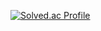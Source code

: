 [![Solved.ac Profile](http://mazassumnida.wtf/api/v2/generate_badge?boj=raineunbi)](https://solved.ac/raineunbi/)
